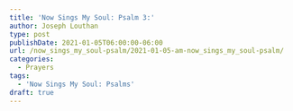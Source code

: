 ```yaml
---
title: 'Now Sings My Soul: Psalm 3:'
author: Joseph Louthan
type: post
publishDate: 2021-01-05T06:00:00-06:00
url: /now_sings_my_soul-psalm/2021-01-05-am-now_sings_my_soul-psalm/
categories:
  - Prayers
tags:
  - 'Now Sings My Soul: Psalms'
draft: true
---
```

<pre>
<div style="font-variant: small-caps;">

</div>

</pre>

